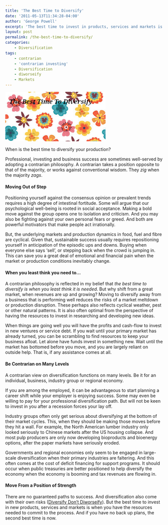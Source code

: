 ```yaml
---
title: 'The Best Time to Diversify'
date: '2011-05-13T11:34:28-04:00'
author: 'George Powell'
excerpt: 'The best time to invest in products, services and markets is when you have the resources needed to commit to the process. And if you have no back up plans, the second best time is now.'
layout: post
permalink: /the-best-time-to-diversify/
categories:
    - Diversification
tags:
    - contrarian
    - 'contrarian investing'
    - Diversification
    - diworseify
    - Markets
---
```

![Best Time to Diversify](/assets/images/besttimetodiversify.jpg)

When is the best time to diversify your production?

Professional, investing and business success are sometimes well-served by adopting a contrarian philosophy. A contrarian takes a position opposite to that of the majority, or works against conventional wisdom. They *zig* when the majority *zags*.

#### Moving Out of Step

Positioning yourself against the consensus opinion or prevalent trends requires a high degree of intestinal fortitude. Some will argue that our psychological well-being is rooted in social acceptance. Making a bold move against the group opens one to isolation and criticism. And you may also be fighting against your own personal fears or greed. And both are powerful motivators that make people act irrationally.

But, the underlying markets and production dynamics in food, fuel and fibre are cyclical. Given that, sustainable success usually requires repositioning yourself in anticipation of the episodic ups and downs. Buying when everyone else says ‘sell’, or stepping back when the crowd is jumping in. This can save you a great deal of emotional and financial pain when the market or production conditions inevitably change.

#### When you least think you need to…

A contrarian philosophy is reflected in my belief that *the best time to diversify is when you least think it is needed*. But why shift from a great market, when revenues are up and growing? Moving to diversify away from a business that is performing well reduces the risks of a market meltdown or production disruption. These perhaps also reflects cyclical weather, pest or other natural patterns. It is also often optimal from the perspective of having the resources to invest in researching and developing new ideas.

When things are going well you will have the profits and cash-flow to invest in new ventures or service debt. If you wait until your primary market has already turned, you can be scrambling to find resources to keep your business afloat. Let alone have funds invest in something new. Wait until the market has bottomed before you move, and you are largely reliant on outside help. That is, if any assistance comes at all.

#### Be Contrarian on Many Levels

A contrarian view on diversification functions on many levels. Be it for an individual, business, industry group or regional economy.

If you are among the employed, it can be advantageous to start planning a career shift while your employer is enjoying success. Some may even be willing to pay for your professional diversification path. But will not be keen to invest in you after a recession forces your lay off.

Industry groups often only get serious about diversifying at the bottom of their market cycles. This, when they should be making those moves before they hit a wall. For example, the North American lumber industry only looked seriously to Chinese markets after the US housing collapse. And most pulp producers are only now developing bioproducts and bioenergy options, after the paper markets have seriously eroded.

Governments and regional economies only seem to be engaged in large-scale diversification when their primary industries are faltering. And this often comes at the cost of deficit financing for support programs. It should occur when public treasuries are better positioned to help diversify the economy when the economy is booming and tax revenues are flowing in.

#### Move From a Position of Strength

There are no guaranteed paths to success. And diversification also come with their own risks ([Diversify Don’t Diworseify](https://agforinsight.com/diversify-dont-diworseify/)). But the best time to invest in new products, services and markets is when you have the resources needed to commit to the process. And if you have no back up plans, the second best time is now.
